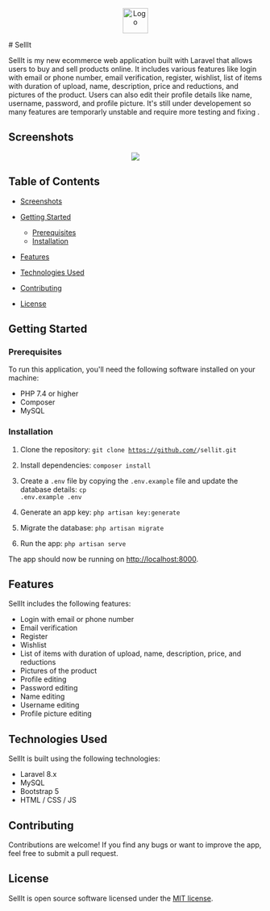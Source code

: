 <p align="center"><img src="https://user-images.githubusercontent.com/46926963/230424784-4b3d9fcd-8783-4709-99d7-7c368499034d.png" width="50" height="50" alt="Logo"></p> # SellIt


SellIt is my new  ecommerce web application built with Laravel that allows users to buy and sell products online. It includes various features like login with email or phone number, email verification, register, wishlist, list of items with duration of upload, name, description, price and reductions, and pictures of the product. Users can also edit their profile details like name, username, password, and profile picture. It's still under developement so many features are temporarly unstable and require more testing and fixing .



## Screenshots


<p align="center">
  <img src="https://user-images.githubusercontent.com/46926963/230424162-4b1875b8-4f9d-43b8-aa5d-1393fd9e1140.png">
</p>




## Table of Contents

- [Screenshots](#screenshots)
- [Getting Started](#getting-started)
  - [Prerequisites](#prerequisites)
  - [Installation](#installation)
- [Features](#features)
- [Technologies Used](#technologies-used)

- [Contributing](#contributing)
- [License](#license)




## Getting Started

### Prerequisites

To run this application, you'll need the following software installed on your machine:

- PHP 7.4 or higher
- Composer
- MySQL

### Installation

1. Clone the repository:
    <code>git clone https://github.com/<your-github-username>/sellit.git</code>
    
2. Install dependencies:
    <code>composer install</code>

3. Create a `.env` file by copying the `.env.example` file and update the database details:
    <code>cp .env.example .env</code>
    
4. Generate an app key:
    <code>php artisan key:generate </code>
    
5. Migrate the database:
     <code>php artisan migrate </code>
    
6. Run the app:
    <code>php artisan serve </code>

The app should now be running on [http://localhost:8000](http://localhost:8000).

## Features

SellIt includes the following features:

- Login with email or phone number
- Email verification
- Register
- Wishlist
- List of items with duration of upload, name, description, price, and reductions
- Pictures of the product
- Profile editing
- Password editing
- Name editing
- Username editing
- Profile picture editing

## Technologies Used

SellIt is built using the following technologies:

- Laravel 8.x
- MySQL
- Bootstrap 5
- HTML / CSS / JS


## Contributing

Contributions are welcome! If you find any bugs or want to improve the app, feel free to submit a pull request.

## License

SellIt is open source software licensed under the [MIT license](https://opensource.org/licenses/MIT).

